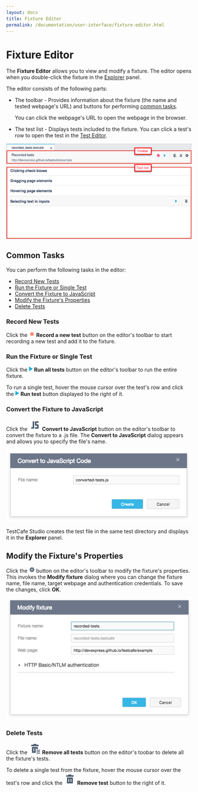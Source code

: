 ```yaml
---
layout: docs
title: Fixture Editor
permalink: /documentation/user-interface/fixture-editor.html
---
```

# Fixture Editor

The **Fixture Editor** allows you to view and modify a fixture. The editor opens when you double-click the fixture in the [Explorer](explorer-panel.md) panel.

The editor consists of the following parts:

* The toolbar - Provides information about the fixture (the name and tested webpage's URL) and buttons for performing [common tasks](#common-tasks).

    You can click the webpage's URL to open the webpage in the browser.

* The test list - Displays tests included to the fixture. You can click a test's row to open the test in the [Test Editor](test-editor.md).

![Fixture editor](../../images/user-interface/fixture-editor.png)

## Common Tasks

You can perform the following tasks in the editor:

* [Record New Tests](#record-new-tests)
* [Run the Fixture or Single Test](#run-the-fixture-or-single-test)
* [Convert the Fixture to JavaScript](#convert-the-fixture-to-javascript)
* [Modify the Fixture's Properties](#modify-the-fixtures-properties)
* [Delete Tests](#delete-tests)

### Record New Tests

Click the ![Record button](../../images/working-with-testcafe-studio/record-test-icon.png) **Record a new test** button on the editor's toolbar to start recording a new test and add it to the fixture.

### Run the Fixture or Single Test

Click the ![Run tests button](../../images/working-with-testcafe-studio/action-run-icon.png) **Run all tests** button on the editor's toolbar to run the entire fixture.

To run a single test, hover the mouse cursor over the test's row and click the ![Run test button](../../images/working-with-testcafe-studio/action-run-icon.png) **Run test** button displayed to the right of it.

### Convert the Fixture to JavaScript

Click the ![Convert icon](../../images/user-interface/js-icon.svg) **Convert to JavaScript** button on the editor's toolbar to convert the fixture to a .js file. The **Convert to JavaScript** dialog appears and allows you to specify the file's name.

![Convert to JavaScript Code Dialog](../../images//user-interface/dialogs/convert-dialog.png)

TestCafe Studio creates the test file in the same test directory and displays it in the **Explorer** panel.

## Modify the Fixture's Properties

Click the ![Settings button](../../images/working-with-testcafe-studio/settings-icon.png) button on the editor's toolbar to modify the fixture's properties. This invokes the **Modify fixture** dialog where you can change the fixture name, file name, target webpage and authentication credentials. To save the changes, click **OK**.

![Modify fixture dialog](../../images/user-interface/dialogs/modify-fixture-dialog.png)

### Delete Tests

Click the ![Remove all tests icon](../../images/user-interface/remove-all-icon.svg) **Remove all tests** button on the editor's toobar to delete all the fixture's tests.

To delete a single test from the fixture, hover the mouse cursor over the test's row and click the ![Remove icon](../../images/user-interface/remove-big-icon.svg) **Remove test** button to the right of it.